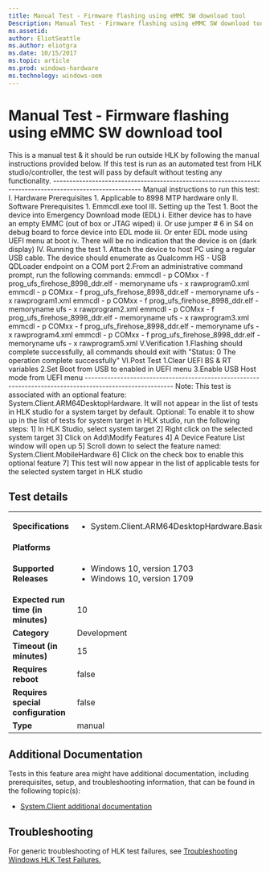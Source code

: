 ```yaml
---
title: Manual Test - Firmware flashing using eMMC SW download tool
Description: Manual Test - Firmware flashing using eMMC SW download tool
ms.assetid: 
author: EliotSeattle
ms.author: eliotgra
ms.date: 10/15/2017
ms.topic: article
ms.prod: windows-hardware
ms.technology: windows-oem
---
```


# Manual Test - Firmware flashing using eMMC SW download tool

This is a manual test & it should be run outside HLK by following the manual instructions provided below.
                                            If this test is run as an automated test from HLK studio/controller, the test will pass by default without testing any functionality.
                                            ---------------------------------------------------------------------------------------------------------
                                            Manual instructions to run this test:
                                            I.	Hardware Prerequisites
                                                1.	Applicable to 8998 MTP hardware only
                                            II.	Software Prerequisites
                                                1.	Emmcdl.exe tool
                                            III.	Setting up the Test
                                                1.	Boot the device into Emergency Download mode (EDL)
                                                    i. Either device has to have an empty EMMC (out of box or JTAG wiped)
                                                    ii. Or use jumper # 6 in S4 on debug board to force device into EDL mode
                                                    iii. Or enter EDL mode using UEFI menu at boot
                                                    iv.	There will be no indication that the device is on (dark display)
                                            IV.	Running the test
                                                1.	Attach the device to host PC using a regular USB cable. The device should enumerate as Qualcomm HS - USB QDLoader endpoint on a COM port
                                                2.From an administrative command prompt, run the  following commands:
                                                    emmcdl - p COMxx - f prog_ufs_firehose_8998_ddr.elf - memoryname ufs - x rawprogram0.xml
                                                    emmcdl - p COMxx - f prog_ufs_firehose_8998_ddr.elf - memoryname ufs - x rawprogram1.xml
                                                    emmcdl - p COMxx - f prog_ufs_firehose_8998_ddr.elf - memoryname ufs - x rawprogram2.xml
                                                    emmcdl - p COMxx - f prog_ufs_firehose_8998_ddr.elf - memoryname ufs - x rawprogram3.xml
                                                    emmcdl - p COMxx - f prog_ufs_firehose_8998_ddr.elf - memoryname ufs - x rawprogram4.xml
                                                    emmcdl - p COMxx - f prog_ufs_firehose_8998_ddr.elf - memoryname ufs - x rawprogram5.xml
                                            V.Verification
                                                1.Flashing should complete successfully, all commands should exit with "Status: 0 The operation complete successfully"
                                            VI.Post Test
                                                1.Clear UEFI BS & RT variables
                                                2.Set Boot from USB to enabled in UEFI menu
                                                3.Enable USB Host mode from UEFI menu
                                          ---------------------------------------------------------------------------------------------------------
                                            Note: This test is associated with an optional feature: System.Client.ARM64DesktopHardware. It will not appear in the list of tests in HLK studio for a system target by default.
                                            Optional: To enable it to show up in the list of tests for system target in HLK studio, run the following steps:
                                            1] In HLK Studio, select system target
                                            2] Right click on the selected system target
                                            3] Click on Add\Modify Features
                                            4] A Device Feature List window will open up
                                            5] Scroll down to select the feature named: System.Client.MobileHardware 
                                            6] Click on the check box to enable this optional feature
                                            7] This test will now appear in the list of applicable tests for the selected system target in HLK studio
                                            

## Test details
|||
|---|---|
| **Specifications**  | <ul><li>System.Client.ARM64DesktopHardware.BasicFunctionality</li></ul> |  
| **Platforms**   | <ul></ul> |
| **Supported Releases** | <ul><li>Windows 10, version 1703</li><li>Windows 10, version 1709</li></ul> |
|**Expected run time (in minutes)**| 10 |
|**Category**| Development |
|**Timeout (in minutes)**| 15 |
|**Requires reboot**| false |
|**Requires special configuration**| false |
|**Type**| manual |




## Additional Documentation
Tests in this feature area might have additional documentation, including prerequisites, setup, and troubleshooting information, that can be found in the following topic(s): <ul><li>[System.Client additional documentation](https:\//docs.microsoft.com/en-us/windows-hardware/test/hlk/testref/system-client-additional-documentation.md)</li></ul>

## Troubleshooting
For generic troubleshooting of HLK test failures, see [Troubleshooting Windows HLK Test Failures.](https://docs.microsoft.com/en-us/windows-hardware/HLK/troubleshooting.html)